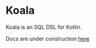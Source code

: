 # Koala

Koala is an SQL DSL for Kotlin.

Docs are under construction [here](https://mfwgenerics.github.io/koala/)